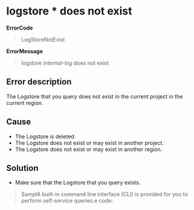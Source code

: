 # logstore \* does not exist

**ErrorCode**

> LogStoreNotExist

**ErrorMessage**

> logstore _internal-log_ does not exist

## Error description

The Logstore that you query does not exist in the current project in the current region.

## Cause

- The Logstore is deleted.
- The Logstore does not exist or may exist in another project.
- The Logstore does not exist or may exist in another region.

## Solution

- Make sure that the Logstore that you query exists.

> SamplA built-in command line interface (CLI) is provided for you to perform self-service queries.e code:
